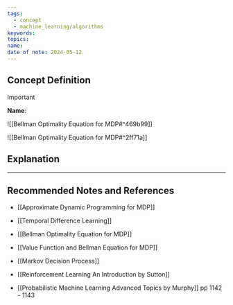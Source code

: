 ```yaml
---
tags:
  - concept
  - machine_learning/algorithms
keywords: 
topics: 
name: 
date of note: 2024-05-12
---
```


## Concept Definition

>[!important]
>**Name**: 



![[Bellman Optimality Equation for MDP#^469b99]]

![[Bellman Optimality Equation for MDP#^2ff71a]]


## Explanation





-----------
##  Recommended Notes and References

- [[Approximate Dynamic Programming for MDP]]
- [[Temporal Difference Learning]]

- [[Bellman Optimality Equation for MDP]]
- [[Value Function and Bellman Equation for MDP]]
- [[Markov Decision Process]]



- [[Reinforcement Learning An Introduction by Sutton]]
- [[Probabilistic Machine Learning Advanced Topics by Murphy]] pp 1142 - 1143
